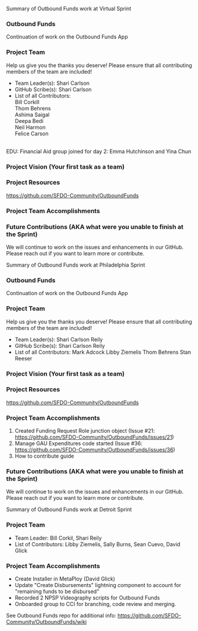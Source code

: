 Summary of Outbound Funds work at Virtual Sprint

### Outbound Funds
Continuation of work on the Outbound Funds App

### Project Team
Help us give you the thanks you deserve! Please ensure that all contributing members of the team are included!
* Team Leader(s): Shari Carlson
* GitHub Scribe(s): Shari Carlson
* List of all Contributors: <br>
Bill Corkill <br>
Thom Behrens <br>
Ashima Saigal <br>
Deepa Bedi <br>
Neil Harmon <br>
Felice Carson <br>
<br>
EDU: Financial Aid group joined for day 2: Emma Hutchinson and Yina Chun

### Project Vision (Your first task as a team)


### Project Resources
https://github.com/SFDO-Community/OutboundFunds

### Project Team Accomplishments


### Future Contributions (AKA what were you unable to finish at the Sprint)
We will continue to work on the issues and enhancements in our GitHub. Please reach out if you want to learn more or contribute. 




Summary of Outbound Funds work at Philadelphia Sprint

### Outbound Funds
Continuation of work on the Outbound Funds App

### Project Team
Help us give you the thanks you deserve! Please ensure that all contributing members of the team are included!
* Team Leader(s): Shari Carlson Reily
* GitHub Scribe(s): Shari Carlson Reily
* List of all Contributors:
Mark Adcock
Libby Ziemelis
Thom Behrens
Stan Reeser

### Project Vision (Your first task as a team)


### Project Resources
https://github.com/SFDO-Community/OutboundFunds

### Project Team Accomplishments
1. Created Funding Request Role junction object (Issue #21: https://github.com/SFDO-Community/OutboundFunds/issues/21)
2. Manage GAU Expenditures code started (Issue #36: https://github.com/SFDO-Community/OutboundFunds/issues/36)
3. How to contribute guide 

### Future Contributions (AKA what were you unable to finish at the Sprint)
We will continue to work on the issues and enhancements in our GitHub. Please reach out if you want to learn more or contribute. 



Summary of Outbound Funds work at Detroit Sprint

### Project Team

* Team Leader: Bill Corkil, Shari Reily
* List of Contributors: Libby Ziemelis, Sally Burns, Sean Cuevo, David Glick

### Project Team Accomplishments
- Create Installer in MetaPloy (David Glick) 
- Update "Create Disbursements" lightning component to account for "remaining funds to be disbursed"
- Recorded 2 NPSP Videography scripts for Outbound Funds
- Onboarded group to CCI for branching, code review and merging. 

See Outbound Funds repo for additional info: https://github.com/SFDO-Community/OutboundFunds/wiki
